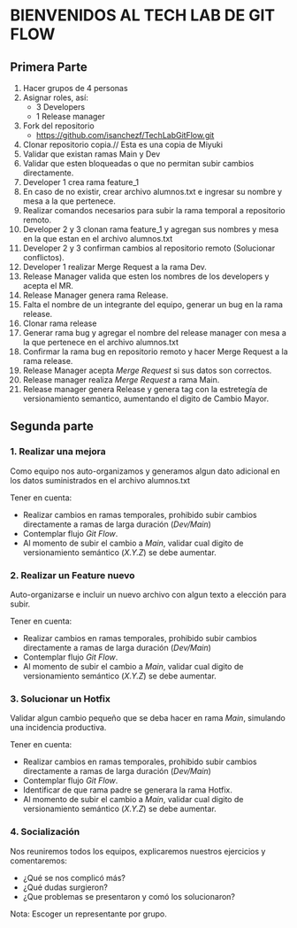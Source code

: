 # BIENVENIDOS AL TECH LAB DE GIT FLOW    

## Primera Parte
1. Hacer grupos de 4 personas
2. Asignar roles, así:
   * 3 Developers  
   * 1 Release manager
3. Fork del repositorio
   * <https://github.com/isanchezf/TechLabGitFlow.git>
4. Clonar repositorio copia.// Esta es una copia de Miyuki
5. Validar que existan ramas Main y Dev
6. Validar que esten bloqueadas o que no permitan subir cambios directamente.
7. Developer 1 crea rama feature_1
8. En caso de no existir, crear archivo alumnos.txt e ingresar su nombre y mesa a la que pertenece.
9.  Realizar comandos necesarios para subir la rama temporal a repositorio remoto.
10. Developer 2 y 3 clonan rama feature_1 y agregan sus nombres y mesa en la que estan en el archivo alumnos.txt
11. Developer 2 y 3 confirman cambios al repositorio remoto (Solucionar conflictos).
12. Developer 1 realizar Merge Request a la rama Dev.
13. Release Manager valida que esten los nombres de los developers y acepta el MR.
14. Release Manager genera rama Release.
15. Falta el nombre de un integrante del equipo, generar un bug en la rama release.
16. Clonar rama release
17. Generar rama bug y agregar el nombre del release manager con mesa a la que pertenece en el archivo alumnos.txt
18. Confirmar la rama bug en repositorio remoto y hacer Merge Request a la rama release.
19. Release Manager acepta *Merge Request* si sus datos son correctos.
20. Release manager realiza *Merge Request* a rama Main.
21. Release manager genera Release y genera tag con la estretegía de versionamiento semantico, aumentando el digito de Cambio Mayor.

## Segunda parte

### 1. Realizar una mejora

Como equipo nos auto-organizamos y generamos algun dato adicional en los datos suministrados en el archivo alumnos.txt

Tener en cuenta:

* Realizar cambios en ramas temporales, prohibido subir cambios directamente a ramas de larga duración (*Dev/Main*)
* Contemplar flujo *Git Flow*.
* Al momento de subir el cambio a *Main*, validar cual digito de versionamiento semántico (*X.Y.Z*) se debe aumentar.

### 2. Realizar un Feature nuevo

Auto-organizarse e incluir un nuevo archivo con algun texto a elección para subir.

Tener en cuenta:

* Realizar cambios en ramas temporales, prohibido subir cambios directamente a ramas de larga duración (*Dev/Main*)
* Contemplar flujo *Git Flow*.
* Al momento de subir el cambio a *Main*, validar cual digito de versionamiento semántico (*X.Y.Z*) se debe aumentar.

### 3. Solucionar un Hotfix

Validar algun cambio pequeño que se deba hacer en rama *Main*, simulando una incidencia productiva.

Tener en cuenta:

* Realizar cambios en ramas temporales, prohibido subir cambios directamente a ramas de larga duración (*Dev/Main*)
* Contemplar flujo *Git Flow*.
* Identificar de que rama padre se generara la rama Hotfix.
* Al momento de subir el cambio a *Main*, validar cual digito de versionamiento semántico (*X.Y.Z*) se debe aumentar.

### 4. Socialización

Nos reuniremos todos los equipos, explicaremos nuestros ejercicios y comentaremos:

* ¿Qué se nos complicó más?
* ¿Qué dudas surgieron?
* ¿Que problemas se presentaron y comó los solucionaron?

Nota: Escoger un representante por grupo.
